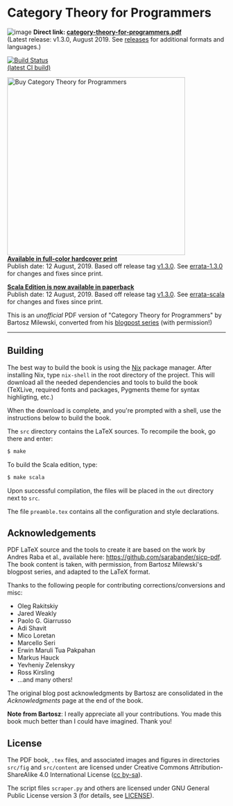Category Theory for Programmers
====
![image](https://user-images.githubusercontent.com/601206/43392303-f770d7be-93fb-11e8-8db8-b7e915b435ba.png)
<b>Direct link: [category-theory-for-programmers.pdf](https://github.com/hmemcpy/milewski-ctfp-pdf/releases/download/v1.3.0/category-theory-for-programmers.pdf)</b>  
(Latest release: v1.3.0, August 2019. See [releases](https://github.com/hmemcpy/milewski-ctfp-pdf/releases) for additional formats and languages.)

[![Build Status](https://travis-ci.org/hmemcpy/milewski-ctfp-pdf.svg?branch=master)](https://travis-ci.org/hmemcpy/milewski-ctfp-pdf)  
[(latest CI build)](https://s3.amazonaws.com/milewski-ctfp-pdf/category-theory-for-programmers.pdf)

<img src="https://user-images.githubusercontent.com/601206/47271389-8eea0900-d581-11e8-8e81-5b932e336336.png"
 alt="Buy Category Theory for Programmers" width=410 />  
**[Available in full-color hardcover print](https://www.blurb.com/b/9621951-category-theory-for-programmers-new-edition-hardco)**  
Publish date: 12 August, 2019. Based off release tag [v1.3.0](https://github.com/hmemcpy/milewski-ctfp-pdf/releases/tag/v1.3.0). See [errata-1.3.0](errata-1.3.0.md) for changes and fixes since print.

**[Scala Edition is now available in paperback](https://www.blurb.com/b/9603882-category-theory-for-programmers-scala-edition-pape)**  
Publish date: 12 August, 2019. Based off release tag [v1.3.0](https://github.com/hmemcpy/milewski-ctfp-pdf/releases/tag/v1.3.0). See [errata-scala](errata-scala.md) for changes and fixes since print.

This is an *unofficial* PDF version of "Category Theory for Programmers" by Bartosz Milewski, converted from his [blogpost series](https://bartoszmilewski.com/2014/10/28/category-theory-for-programmers-the-preface/) (with permission!)

---

Building
--------

The best way to build the book is using the [Nix](https://nixos.org/nix/) package manager. After installing Nix, type `nix-shell` in the root directory of the project. This will download all the needed dependencies and tools to build the book (TeXLive, required fonts and packages, Pygments theme for syntax highligting, etc.)

When the download is complete, and you're prompted with a shell, use the instructions below to build the book.

The `src` directory contains the LaTeX sources. To recompile the book, go there and enter:

```bash
$ make
```

To build the Scala edition, type:

```bash
$ make scala
```

Upon successful compilation, the files will be placed in the `out` directory next to `src`.

The file `preamble.tex` contains all the configuration and style declarations.

Acknowledgements
----------------

PDF LaTeX source and the tools to create it are based on the work by Andres Raba et al., available here: https://github.com/sarabander/sicp-pdf.  
The book content is taken, with permission, from Bartosz Milewski's blogpost series, and adapted to the LaTeX format.

Thanks to the following people for contributing corrections/conversions and misc:

* Oleg Rakitskiy
* Jared Weakly
* Paolo G. Giarrusso
* Adi Shavit
* Mico Loretan
* Marcello Seri
* Erwin Maruli Tua Pakpahan
* Markus Hauck
* Yevheniy Zelenskyy
* Ross Kirsling
* ...and many others!

The original blog post acknowledgments by Bartosz are consolidated in the *Acknowledgments* page at the end of the book.

**Note from Bartosz**: I really appreciate all your contributions. You made this book much better than I could have imagined. Thank you!

License
-------

The PDF book, `.tex` files, and associated images and figures in directories `src/fig` and `src/content` are licensed under Creative Commons Attribution-ShareAlike 4.0 International License ([cc by-sa](http://creativecommons.org/licenses/by-sa/4.0/)).

The script files `scraper.py` and others are licensed under GNU General Public License version 3 (for details, see [LICENSE](https://github.com/hmemcpy/milewski-ctfp-pdf/blob/master/LICENSE)).
